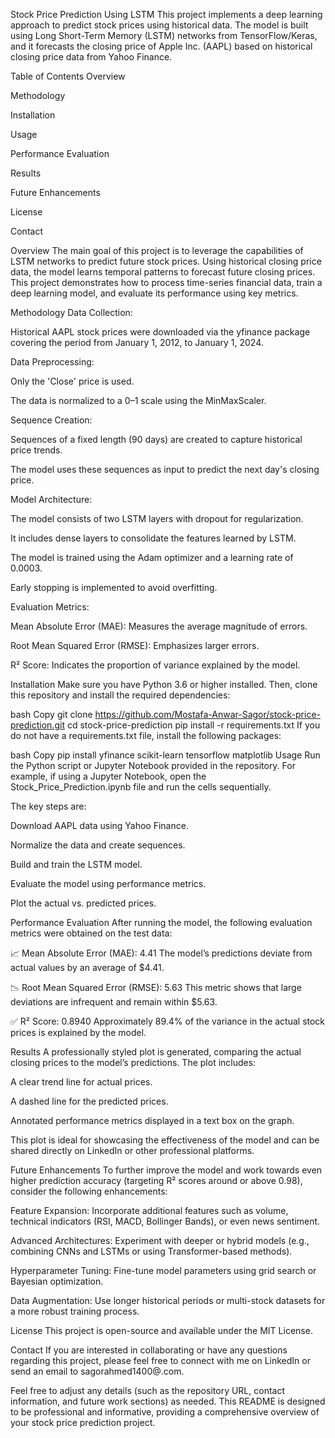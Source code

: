 Stock Price Prediction Using LSTM
This project implements a deep learning approach to predict stock prices using historical data. The model is built using Long Short-Term Memory (LSTM) networks from TensorFlow/Keras, and it forecasts the closing price of Apple Inc. (AAPL) based on historical closing price data from Yahoo Finance.

Table of Contents
Overview

Methodology

Installation

Usage

Performance Evaluation

Results

Future Enhancements

License

Contact

Overview
The main goal of this project is to leverage the capabilities of LSTM networks to predict future stock prices. Using historical closing price data, the model learns temporal patterns to forecast future closing prices. This project demonstrates how to process time-series financial data, train a deep learning model, and evaluate its performance using key metrics.

Methodology
Data Collection:

Historical AAPL stock prices were downloaded via the yfinance package covering the period from January 1, 2012, to January 1, 2024.

Data Preprocessing:

Only the 'Close' price is used.

The data is normalized to a 0–1 scale using the MinMaxScaler.

Sequence Creation:

Sequences of a fixed length (90 days) are created to capture historical price trends.

The model uses these sequences as input to predict the next day's closing price.

Model Architecture:

The model consists of two LSTM layers with dropout for regularization.

It includes dense layers to consolidate the features learned by LSTM.

The model is trained using the Adam optimizer and a learning rate of 0.0003.

Early stopping is implemented to avoid overfitting.

Evaluation Metrics:

Mean Absolute Error (MAE): Measures the average magnitude of errors.

Root Mean Squared Error (RMSE): Emphasizes larger errors.

R² Score: Indicates the proportion of variance explained by the model.

Installation
Make sure you have Python 3.6 or higher installed. Then, clone this repository and install the required dependencies:

bash
Copy
git clone https://github.com/Mostafa-Anwar-Sagor/stock-price-prediction.git
cd stock-price-prediction
pip install -r requirements.txt
If you do not have a requirements.txt file, install the following packages:

bash
Copy
pip install yfinance scikit-learn tensorflow matplotlib
Usage
Run the Python script or Jupyter Notebook provided in the repository. For example, if using a Jupyter Notebook, open the Stock_Price_Prediction.ipynb file and run the cells sequentially.

The key steps are:

Download AAPL data using Yahoo Finance.

Normalize the data and create sequences.

Build and train the LSTM model.

Evaluate the model using performance metrics.

Plot the actual vs. predicted prices.

Performance Evaluation
After running the model, the following evaluation metrics were obtained on the test data:

📈 Mean Absolute Error (MAE): 4.41
The model’s predictions deviate from actual values by an average of $4.41.

📉 Root Mean Squared Error (RMSE): 5.63
This metric shows that large deviations are infrequent and remain within $5.63.

✅ R² Score: 0.8940
Approximately 89.4% of the variance in the actual stock prices is explained by the model.

Results
A professionally styled plot is generated, comparing the actual closing prices to the model’s predictions. The plot includes:

A clear trend line for actual prices.

A dashed line for the predicted prices.

Annotated performance metrics displayed in a text box on the graph.

This plot is ideal for showcasing the effectiveness of the model and can be shared directly on LinkedIn or other professional platforms.

Future Enhancements
To further improve the model and work towards even higher prediction accuracy (targeting R² scores around or above 0.98), consider the following enhancements:

Feature Expansion: Incorporate additional features such as volume, technical indicators (RSI, MACD, Bollinger Bands), or even news sentiment.

Advanced Architectures: Experiment with deeper or hybrid models (e.g., combining CNNs and LSTMs or using Transformer-based methods).

Hyperparameter Tuning: Fine-tune model parameters using grid search or Bayesian optimization.

Data Augmentation: Use longer historical periods or multi-stock datasets for a more robust training process.

License
This project is open-source and available under the MIT License.

Contact
If you are interested in collaborating or have any questions regarding this project, please feel free to connect with me on LinkedIn or send an email to sagorahmed1400@.com.

Feel free to adjust any details (such as the repository URL, contact information, and future work sections) as needed. This README is designed to be professional and informative, providing a comprehensive overview of your stock price prediction project.
